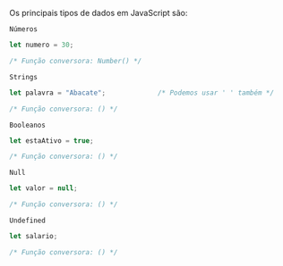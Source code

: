Os principais tipos de dados em JavaScript são:

`Números`
```Javascript
let numero = 30;

/* Função conversora: Number() */
```

`Strings`
```Javascript
let palavra = "Abacate";             /* Podemos usar ' ' também */

/* Função conversora: () */
```

`Booleanos`
```Javascript
let estaAtivo = true;

/* Função conversora: () */
```

`Null`
```Javascript
let valor = null;

/* Função conversora: () */
```

`Undefined`
```Javascript
let salario;

/* Função conversora: () */
```